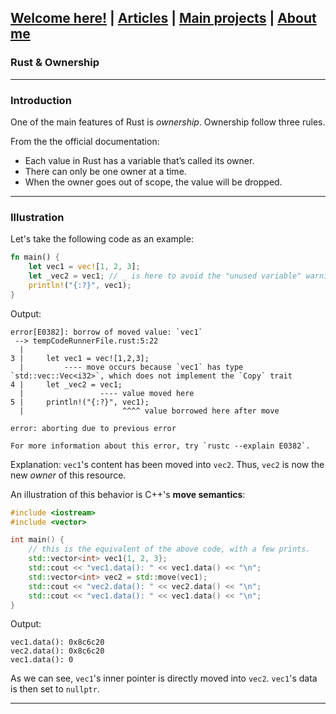 ## [Welcome here!](https://vpenando.github.io) | [Articles](https://vpenando.github.io/articles.html) | [Main projects](https://vpenando.github.io/projects.html) | [About me](https://vpenando.github.io/about.html)

### Rust & Ownership

---

### Introduction

One of the main features of Rust is *ownership*. 
Ownership follow three rules.

From the the official documentation:
* Each value in Rust has a variable that’s called its owner.
* There can only be one owner at a time.
* When the owner goes out of scope, the value will be dropped.

---

### Illustration

Let's take the following code as an example:
```rust
fn main() {
    let vec1 = vec![1, 2, 3];
    let _vec2 = vec1; // _ is here to avoid the "unused variable" warning
    println!("{:?}", vec1);
}
```
Output:
```
error[E0382]: borrow of moved value: `vec1`
 --> tempCodeRunnerFile.rust:5:22
  |
3 |     let vec1 = vec![1,2,3];
  |         ---- move occurs because `vec1` has type `std::vec::Vec<i32>`, which does not implement the `Copy` trait
4 |     let _vec2 = vec1;
  |                 ---- value moved here
5 |     println!("{:?}", vec1);
  |                      ^^^^ value borrowed here after move

error: aborting due to previous error

For more information about this error, try `rustc --explain E0382`.
```
Explanation: `vec1`'s content has been moved into `vec2`. Thus, `vec2` is now the new *owner* of this resource.

An illustration of this behavior is C++'s **move semantics**:
```cpp
#include <iostream>
#include <vector>

int main() {
    // this is the equivalent of the above code, with a few prints.
    std::vector<int> vec1{1, 2, 3};
    std::cout << "vec1.data(): " << vec1.data() << "\n";
    std::vector<int> vec2 = std::move(vec1);
    std::cout << "vec2.data(): " << vec2.data() << "\n";
    std::cout << "vec1.data(): " << vec1.data() << "\n";
}
```
Output:
```
vec1.data(): 0x8c6c20
vec2.data(): 0x8c6c20
vec1.data(): 0
```
As we can see, `vec1`'s inner pointer is directly moved into `vec2`. `vec1`'s data is then set to `nullptr`.

---

